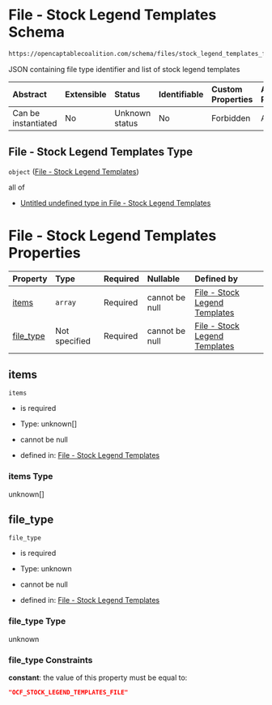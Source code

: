# File - Stock Legend Templates Schema

```txt
https://opencaptablecoalition.com/schema/files/stock_legend_templates_file
```

JSON containing file type identifier and list of stock legend templates

| Abstract            | Extensible | Status         | Identifiable | Custom Properties | Additional Properties | Access Restrictions | Defined In                                                                                                             |
| :------------------ | :--------- | :------------- | :----------- | :---------------- | :-------------------- | :------------------ | :--------------------------------------------------------------------------------------------------------------------- |
| Can be instantiated | No         | Unknown status | No           | Forbidden         | Allowed               | none                | [StockLegendTemplatesFile.schema.json](../../schema/files/StockLegendTemplatesFile.schema.json "open original schema") |

## File - Stock Legend Templates Type

`object` ([File - Stock Legend Templates](stocklegendtemplatesfile.md))

all of

*   [Untitled undefined type in File - Stock Legend Templates](stocklegendtemplatesfile-allof-0.md "check type definition")

# File - Stock Legend Templates Properties

| Property                | Type          | Required | Nullable       | Defined by                                                                                                                                                                           |
| :---------------------- | :------------ | :------- | :------------- | :----------------------------------------------------------------------------------------------------------------------------------------------------------------------------------- |
| [items](#items)         | `array`       | Required | cannot be null | [File - Stock Legend Templates](stocklegendtemplatesfile-properties-items.md "https://opencaptablecoalition.com/schema/files/stock_legend_templates_file#/properties/items")         |
| [file_type](#file_type) | Not specified | Required | cannot be null | [File - Stock Legend Templates](stocklegendtemplatesfile-properties-file_type.md "https://opencaptablecoalition.com/schema/files/stock_legend_templates_file#/properties/file_type") |

## items



`items`

*   is required

*   Type: unknown\[]

*   cannot be null

*   defined in: [File - Stock Legend Templates](stocklegendtemplatesfile-properties-items.md "https://opencaptablecoalition.com/schema/files/stock_legend_templates_file#/properties/items")

### items Type

unknown\[]

## file_type



`file_type`

*   is required

*   Type: unknown

*   cannot be null

*   defined in: [File - Stock Legend Templates](stocklegendtemplatesfile-properties-file_type.md "https://opencaptablecoalition.com/schema/files/stock_legend_templates_file#/properties/file_type")

### file_type Type

unknown

### file_type Constraints

**constant**: the value of this property must be equal to:

```json
"OCF_STOCK_LEGEND_TEMPLATES_FILE"
```
